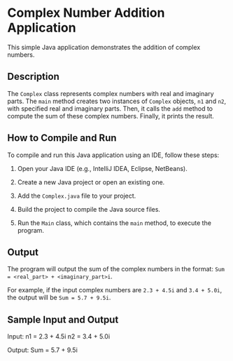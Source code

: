 # Complex Number Addition Application

This simple Java application demonstrates the addition of complex numbers.

## Description

The `Complex` class represents complex numbers with real and imaginary parts. The `main` method creates two instances of `Complex` objects, `n1` and `n2`, with specified real and imaginary parts. Then, it calls the `add` method to compute the sum of these complex numbers. Finally, it prints the result.

## How to Compile and Run

To compile and run this Java application using an IDE, follow these steps:

1. Open your Java IDE (e.g., IntelliJ IDEA, Eclipse, NetBeans).

2. Create a new Java project or open an existing one.

3. Add the `Complex.java` file to your project.

4. Build the project to compile the Java source files.

5. Run the `Main` class, which contains the `main` method, to execute the program.

## Output

The program will output the sum of the complex numbers in the format: `Sum = <real_part> + <imaginary_part>i`.

For example, if the input complex numbers are `2.3 + 4.5i` and `3.4 + 5.0i`, the output will be `Sum = 5.7 + 9.5i`.

## Sample Input and Output

Input:
n1 = 2.3 + 4.5i
n2 = 3.4 + 5.0i

Output:
Sum = 5.7 + 9.5i
